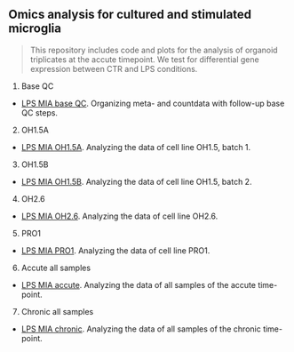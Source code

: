 ## Omics analysis for cultured and stimulated microglia 

> This repository includes code and plots for the analysis of organoid triplicates at the accute timepoint. We test for differential gene expression between CTR and LPS conditions.


1. Base QC
- [LPS MIA base QC](https://ar-kie.github.io/LPS-MIA/docs/LPS-MIA-base.html). Organizing meta- and countdata with follow-up base QC steps. 


2. OH1.5A
- [LPS MIA OH1.5A](https://ar-kie.github.io/LPS-MIA/docs/LPS-MIA-OH1.5A.html). Analyzing the data of cell line OH1.5, batch 1.


3. OH1.5B
- [LPS MIA OH1.5B](https://ar-kie.github.io/LPS-MIA/docs/LPS-MIA-OH1.5B.html). Analyzing the data of cell line OH1.5, batch 2.

4. OH2.6

- [LPS MIA OH2.6](https://ar-kie.github.io/LPS-MIA/docs/LPS-MIA-OH2.6.html). Analyzing the data of cell line OH2.6.


5. PRO1
- [LPS MIA PRO1](https://ar-kie.github.io/LPS-MIA/docs/LPS-MIA-PRO1.html). Analyzing the data of cell line PRO1.

6. Accute all samples
- [LPS MIA accute](https://ar-kie.github.io/LPS-MIA/docs/LPS-MIA-accute.html). Analyzing the data of all samples of the accute time-point.

7. Chronic all samples
- [LPS MIA chronic](https://ar-kie.github.io/LPS-MIA/docs/LPS-MIA-chronic.html). Analyzing the data of all samples of the chronic time-point.

